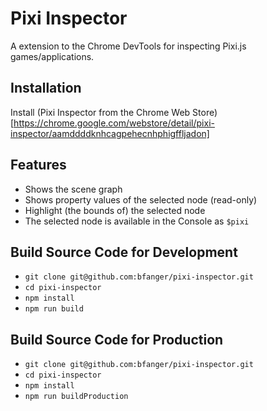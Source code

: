 # Pixi Inspector

A extension to the Chrome DevTools for inspecting Pixi.js games/applications.

## Installation

Install (Pixi Inspector from the Chrome Web Store)[https://chrome.google.com/webstore/detail/pixi-inspector/aamddddknhcagpehecnhphigffljadon]

## Features

* Shows the scene graph
* Shows property values of the selected node (read-only)
* Highlight (the bounds of) the selected node
* The selected node is available in the Console as `$pixi`


## Build Source Code for Development

* `git clone git@github.com:bfanger/pixi-inspector.git`
* `cd pixi-inspector`
* `npm install`
* `npm run build`


## Build Source Code for Production

* `git clone git@github.com:bfanger/pixi-inspector.git`
* `cd pixi-inspector`
* `npm install`
* `npm run buildProduction`
